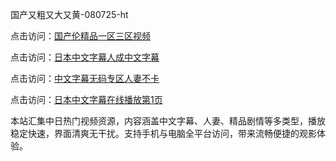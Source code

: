国产又粗又大又黄-080725-ht

点击访问：<a href="https://gsd-agv.pages.dev/">国产伦精品一区三区视频</a>

点击访问：<a href="https://gda-c7m.pages.dev/">日本中文字幕人成中文字幕</a>

点击访问：<a href="https://tfda.pages.dev/">中文字幕无码专区人妻不卡</a>

点击访问：<a href="https://bsdf-5f5.pages.dev/">日本中文字幕在线播放第1页</a>

本站汇集中日热门视频资源，内容涵盖中文字幕、人妻、精品剧情等多类型，播放稳定快速，界面清爽无干扰。支持手机与电脑全平台访问，带来流畅便捷的观影体验。

<span style="display:none;">[Canonical link](）</span>
